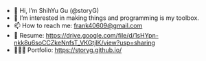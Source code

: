 - 👋 Hi, I’m ShihYu Gu (@storyG)
- 👀 I’m interested in making things and programming is my toolbox.
- 📫 How to reach me: frank40609@gmail.com
- 💼 Resume: https://drive.google.com/file/d/1sHYpn-nkk8u6soCCZkeNnfsT_VKGtjlK/view?usp=sharing
- 👨🏻‍💻 Portfolio: https://storyg.github.io/
<!---
storyG/storyG is a ✨ special ✨ repository because its `README.md` (this file) appears on your GitHub profile.
You can click the Preview link to take a look at your changes.
--->
